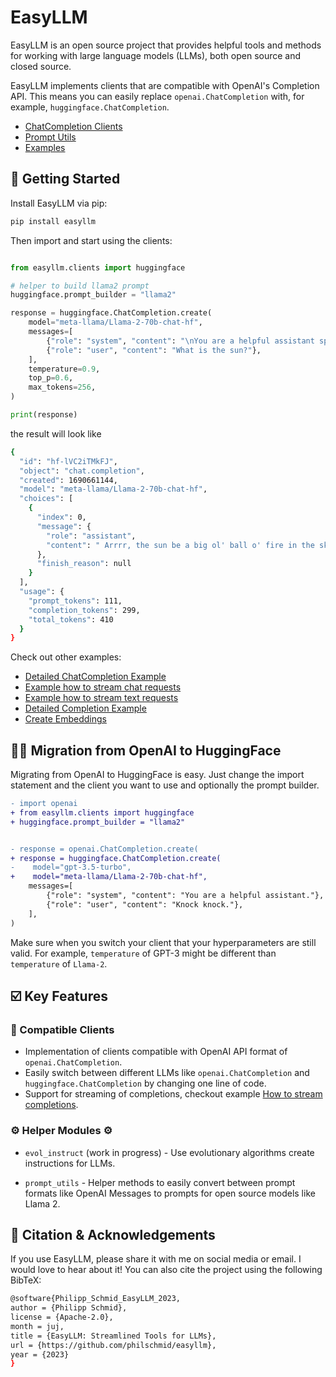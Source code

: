 # EasyLLM

EasyLLM is an open source project that provides helpful tools and methods for working with large language models (LLMs), both open source and closed source. 

EasyLLM implements clients that are compatible with OpenAI's Completion API. This means you can easily replace `openai.ChatCompletion` with, for example, `huggingface.ChatCompletion`.

* [ChatCompletion Clients](./clients)
* [Prompt Utils](./prompt_utils)
* [Examples](./examples)

## 🚀 Getting Started

Install EasyLLM via pip:

```bash
pip install easyllm
```

Then import and start using the clients:

```python

from easyllm.clients import huggingface

# helper to build llama2 prompt
huggingface.prompt_builder = "llama2"

response = huggingface.ChatCompletion.create(
    model="meta-llama/Llama-2-70b-chat-hf",
    messages=[
        {"role": "system", "content": "\nYou are a helpful assistant speaking like a pirate. argh!"},
        {"role": "user", "content": "What is the sun?"},
    ],
    temperature=0.9,
    top_p=0.6,
    max_tokens=256,
)

print(response)
```
the result will look like 

```bash
{
  "id": "hf-lVC2iTMkFJ",
  "object": "chat.completion",
  "created": 1690661144,
  "model": "meta-llama/Llama-2-70b-chat-hf",
  "choices": [
    {
      "index": 0,
      "message": {
        "role": "assistant",
        "content": " Arrrr, the sun be a big ol' ball o' fire in the sky, me hearty! It be the source o' light and warmth for our fair planet, and it be a mighty powerful force, savvy? Without the sun, we'd be sailin' through the darkness, lost and cold, so let's give a hearty \"Yarrr!\" for the sun, me hearties! Arrrr!"
      },
      "finish_reason": null
    }
  ],
  "usage": {
    "prompt_tokens": 111,
    "completion_tokens": 299,
    "total_tokens": 410
  }
}
```

Check out other examples:

* [Detailed ChatCompletion Example](examples/chat-completion-api)
* [Example how to stream chat requests](examples/stream-chat-completion)
* [Example how to stream text requests](examples/stream-text-completion)
* [Detailed Completion Example](examples/text-completion-api)
* [Create Embeddings](examples/get-embeddings)


## 💪🏻 Migration from OpenAI to HuggingFace

Migrating from OpenAI to HuggingFace is easy. Just change the import statement and the client you want to use and optionally the prompt builder.

```diff
- import openai
+ from easyllm.clients import huggingface
+ huggingface.prompt_builder = "llama2"


- response = openai.ChatCompletion.create(
+ response = huggingface.ChatCompletion.create(
-    model="gpt-3.5-turbo",
+    model="meta-llama/Llama-2-70b-chat-hf",
    messages=[
        {"role": "system", "content": "You are a helpful assistant."},
        {"role": "user", "content": "Knock knock."},
    ],
)
```

Make sure when you switch your client that your hyperparameters are still valid. For example, `temperature` of GPT-3 might be different than `temperature` of `Llama-2`.

## ☑️ Key Features

### 🤝 Compatible Clients

- Implementation of clients compatible with OpenAI API format of `openai.ChatCompletion`.
- Easily switch between different LLMs like `openai.ChatCompletion` and `huggingface.ChatCompletion` by changing one line of code. 
- Support for streaming of completions, checkout example [How to stream completions](examples/stream-chat-completions).

### ⚙️ Helper Modules ⚙️

- `evol_instruct` (work in progress) - Use evolutionary algorithms create instructions for LLMs.

- `prompt_utils` - Helper methods to easily convert between prompt formats like OpenAI Messages to prompts for open source models like Llama 2.

## 📔 Citation & Acknowledgements

If you use EasyLLM, please share it with me on social media or email. I would love to hear about it!
You can also cite the project using the following BibTeX:

```bash
@software{Philipp_Schmid_EasyLLM_2023,
author = {Philipp Schmid},
license = {Apache-2.0},
month = juj,
title = {EasyLLM: Streamlined Tools for LLMs},
url = {https://github.com/philschmid/easyllm},
year = {2023}
}
```

<!-- ## Code

Link to a function in the code:
[`Object 1`][easyllm.utils.fancy_function] -->